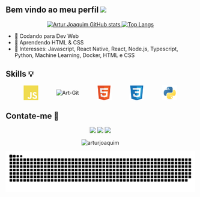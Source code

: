 <h2>Bem vindo ao meu perfil <img src="https://raw.githubusercontent.com/iampavangandhi/iampavangandhi/master/gifs/Hi.gif" width="30px"></h2>

 <div>
 <p align="center">
   <a href="https://github.com/arturjoaquim">
     <img height="150rem" alt="Artur Joaquim GitHub stats" src="https://github-readme-stats.vercel.app/api?username=arturjoaquim&show_icons=true&theme=dark&include_all_commits=true&count_private=true"/>
     <img height="150rem" alt="Top Langs" src="https://github-readme-stats.vercel.app/api/top-langs/?username=arturjoaquim&layout=compact&langs_count=7&theme=dark"/>
  </a>
 </p>
 <ul>
  <li> 🔭 Codando para Dev Web
  <li> 🌱 Aprendendo HTML & CSS 
  <li> 📘 Interesses: Javascript, React Native, React, Node.js, Typescript, Python, Machine Learning, Docker, HTML e CSS
 </ul>
</div>

<div>
 <h2>Skills 💡</h2>
 <p align="center">
  <img align="center" alt="Art-Js" height="40" src="https://raw.githubusercontent.com/devicons/devicon/master/icons/javascript/javascript-plain.svg">
  &nbsp;&nbsp;&nbsp;&nbsp;&nbsp;&nbsp;&nbsp;&nbsp;&nbsp;&nbsp;
  <img align="center" alt="Art-Git"src="https://img.icons8.com/color/48/000000/git.png"/>
  &nbsp;&nbsp;&nbsp;&nbsp;&nbsp;&nbsp;&nbsp;&nbsp;&nbsp;&nbsp;
  <img align="center" alt="Art-HTML" height="40" src="https://raw.githubusercontent.com/devicons/devicon/master/icons/html5/html5-original.svg">
  &nbsp;&nbsp;&nbsp;&nbsp;&nbsp;&nbsp;&nbsp;&nbsp;&nbsp;&nbsp;
  <img align="center" alt="Art-CSS" height="40" src="https://raw.githubusercontent.com/devicons/devicon/master/icons/css3/css3-original.svg">
  &nbsp;&nbsp;&nbsp;&nbsp;&nbsp;&nbsp;&nbsp;&nbsp;&nbsp;&nbsp;
  <img align="center" alt="Art-Python" height="40" src="https://raw.githubusercontent.com/devicons/devicon/master/icons/python/python-original.svg">
 </p>
</div>

<div>
 <h2>Contate-me 📲</h2>
 <p align="center">
  <a href="https://www.instagram.com/arturjoaquim_/" target="_blank"><img src="https://img.shields.io/badge/-Instagram-%23E44FF?style=for-the-badge&logo=instagram&logoColor=white" target="_blank"></a>
  <a href = "mailto:artur.joaquimbr@gmail.com"><img src="https://img.shields.io/badge/-Gmail-%23333?style=for-the-badge&logo=gmail&logoColor=white" target="_blank"></a>
  <a href="https://www.linkedin.com/in/artur-joaquim-rodrigues/" target="_blank"><img src="https://img.shields.io/badge/-LinkedIn-%230077B5?style=for-the-badge&logo=linkedin&logoColor=white" target="_blank"></a>
 </p>
 <p align="center">
  <img height="29" src="https://komarev.com/ghpvc/?username=SEUUSUARIO&color=green" alt="arturjoaquim" /> 
 </p>
</div>

![Snake animation](https://github.com/arturjoaquim/arturjoaquim/blob/output/github-contribution-grid-snake.svg)
